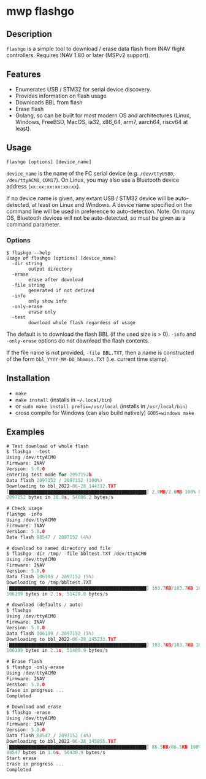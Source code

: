 # mwp flashgo

## Description

`flashgo` is a simple tool to download / erase data flash from INAV flight controllers.
Requires INAV 1.80 or later (MSPv2 support).

## Features

* Enumerates USB / STM32 for serial device discovery.
* Provides information on flash usage
* Downloads BBL from flash
* Erase flash
* Golang, so can be built for most modern OS and architectures (Linux, Windows, FreeBSD, MacOS, ia32, x86_64, arm7, aarch64, riscv64 at least).

## Usage

```
flashgo [options] [device_name]
```

`device_name` is the name of the FC serial device (e.g. `/dev/ttyUSB0`, `/dev/ttyACM0`, `COM17`). On Linux, you may also use a Bluetooth device address (`xx:xx:xx:xx:xx:xx`).

If no device name is given, any extant USB / STM32 device will be auto-detected, at least on Linux and Windows. A device name specified on the command line will be used in preference to auto-detection. Note: On many OS, Bluetooth devices will not be auto-detected, so must be given as a command parameter.

### Options

```
$ flashgo --help
Usage of flashgo [options] [device_name]
  -dir string
    	output directory
  -erase
    	erase after download
  -file string
    	generated if not defined
  -info
    	only show info
  -only-erase
    	erase only
  -test
    	download whole flash regardess of usage
```

The default is to download the flash BBL (if the used size is > 0).
`-info` and `-only-erase` options do not download the flash contents.

If the file name is not provided, `-file BBL.TXT`, then a name is constructed of the form `bbl_YYYY-MM-DD_hhmmss.TXT` (i.e. current time stamp).

## Installation

* `make`
* `make install`  (installs in `~/.local/bin`)
* or `sudo make install prefix=/usr/local` (installs in `/usr/local/bin`)
* cross compile for Windows (can also build natively) `GOOS=windows make`

## Examples

``` go
# Test download of whole flash
$ flashgo  -test
Using /dev/ttyACM0
Firmware: INAV
Version: 5.0.0
Entering test mode for 2097152b
Data flash 2097152 / 2097152 (100%)
Downloading to bbl_2022-06-28_144312.TXT
[▇▇▇▇▇▇▇▇▇▇▇▇▇▇▇▇▇▇▇▇▇▇▇▇▇▇▇▇▇▇▇▇▇▇▇▇▇▇▇▇▇▇▇▇▇▇▇▇▇▇] 2.0MB/2.0MB 100% 0s
2097152 bytes in 38.8s, 54006.2 bytes/s

```

``` go
# Check usage
flashgo -info
Using /dev/ttyACM0
Firmware: INAV
Version: 5.0.0
Data flash 88547 / 2097152 (4%)
```

``` go
# download to named directory and file
$ flashgo -dir /tmp/ -file bbltest.TXT /dev/ttyACM0
Using /dev/ttyACM0
Firmware: INAV
Version: 5.0.0
Data flash 106199 / 2097152 (5%)
Downloading to /tmp/bbltest.TXT
[▇▇▇▇▇▇▇▇▇▇▇▇▇▇▇▇▇▇▇▇▇▇▇▇▇▇▇▇▇▇▇▇▇▇▇▇▇▇▇▇▇▇▇▇▇▇▇▇▇▇] 103.7KB/103.7KB 100% 0s
106199 bytes in 2.1s, 51420.0 bytes/s
```

``` go
# download (defaults / auto)
$ flashgo
Using /dev/ttyACM0
Firmware: INAV
Version: 5.0.0
Data flash 106199 / 2097152 (5%)
Downloading to bbl_2022-06-28_145233.TXT
[▇▇▇▇▇▇▇▇▇▇▇▇▇▇▇▇▇▇▇▇▇▇▇▇▇▇▇▇▇▇▇▇▇▇▇▇▇▇▇▇▇▇▇▇▇▇▇▇▇▇] 103.7KB/103.7KB 100% 0s
106199 bytes in 2.1s, 51409.9 bytes/s
```


``` go
# Erase flash
$ flashgo -only-erase
Using /dev/ttyACM0
Firmware: INAV
Version: 5.0.0
Erase in progress ...
Completed
```


``` go
# Download and erase
$ flashgo -erase
Using /dev/ttyACM0
Firmware: INAV
Version: 5.0.0
Data flash 88547 / 2097152 (4%)
Downloading to bbl_2022-06-28_145855.TXT
[▇▇▇▇▇▇▇▇▇▇▇▇▇▇▇▇▇▇▇▇▇▇▇▇▇▇▇▇▇▇▇▇▇▇▇▇▇▇▇▇▇▇▇▇▇▇▇▇▇▇] 86.5KB/86.5KB 100% 0s
88547 bytes in 1.6s, 56430.9 bytes/s
Start erase
Erase in progress ...
Completed
```
